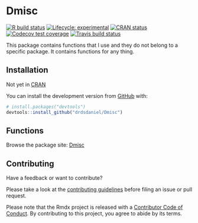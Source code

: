 
<!-- README.md is generated from README.Rmd. Please edit that file -->

# Dmisc

<!-- badges: start -->

[![R build
status](https://github.com/drdsdaniel/Dmisc/workflows/R-CMD-check/badge.svg)](https://github.com/drdsdaniel/Dmisc/actions)
[![Lifecycle:
experimental](https://img.shields.io/badge/lifecycle-experimental-orange.svg)](https://www.tidyverse.org/lifecycle/#experimental)
[![CRAN
status](https://www.r-pkg.org/badges/version/Dmisc)](https://CRAN.R-project.org/package=Dmisc)
[![Codecov test
coverage](https://codecov.io/gh/drdsdaniel/Dmisc/branch/main/graph/badge.svg)](https://codecov.io/gh/drdsdaniel/Dmisc?branch=main)
[![Travis build
status](https://travis-ci.com/drdsdaniel/Dmisc.svg?branch=main)](https://travis-ci.com/drdsdaniel/Dmisc)
<!-- badges: end -->

This package contains functions that I use and they do not belong to a
specific package. It contains functions for any thing.

## Installation

Not yet in [CRAN](https://CRAN.R-project.org)
<!-- You can install the released version of Dmisc from [CRAN](https://CRAN.R-project.org) with: -->

<!-- ``` r -->

<!-- install.packages("Dmisc") -->

<!-- ``` -->

You can install the development version from
[GitHub](https://github.com/) with:

``` r
# install.packages("devtools")
devtools::install_github("drdsdaniel/Dmisc")
```

## Functions

Browse the package site:
[Dmisc](https://drdsdaniel.github.io/Dmisc/reference/index.html)

## Contributing

Have a feedback or want to contribute?

Please take a look at the [contributing
guidelines](https://drdsdaniel.github.io/Dmisc/CONTRIBUTING.html) before
filing an issue or pull request.

Please note that the Rmdx project is released with a [Contributor Code
of
Conduct](https://contributor-covenant.org/version/2/0/CODE_OF_CONDUCT.html).
By contributing to this project, you agree to abide by its terms.
